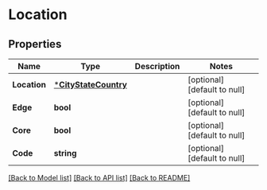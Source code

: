 # Location

## Properties
Name | Type | Description | Notes
------------ | ------------- | ------------- | -------------
**Location** | [***CityStateCountry**](CityStateCountry.md) |  | [optional] [default to null]
**Edge** | **bool** |  | [optional] [default to null]
**Core** | **bool** |  | [optional] [default to null]
**Code** | **string** |  | [optional] [default to null]

[[Back to Model list]](../README.md#documentation-for-models) [[Back to API list]](../README.md#documentation-for-api-endpoints) [[Back to README]](../README.md)


